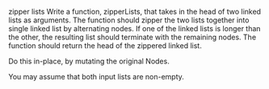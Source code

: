 zipper lists
Write a function, zipperLists, that takes in the head of two linked lists as arguments. The function should zipper the two lists together into single linked list by alternating nodes. If one of the linked lists is longer than the other, the resulting list should terminate with the remaining nodes. The function should return the head of the zippered linked list.

Do this in-place, by mutating the original Nodes.

You may assume that both input lists are non-empty.